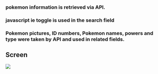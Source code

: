 ### pokemon information is retrieved via API.
### javascript ie toggle is used in the search field
### Pokemon pictures, ID numbers, Pokemon names, powers and type were taken by API and used in related fields.

## Screen
![](screen.gif)
